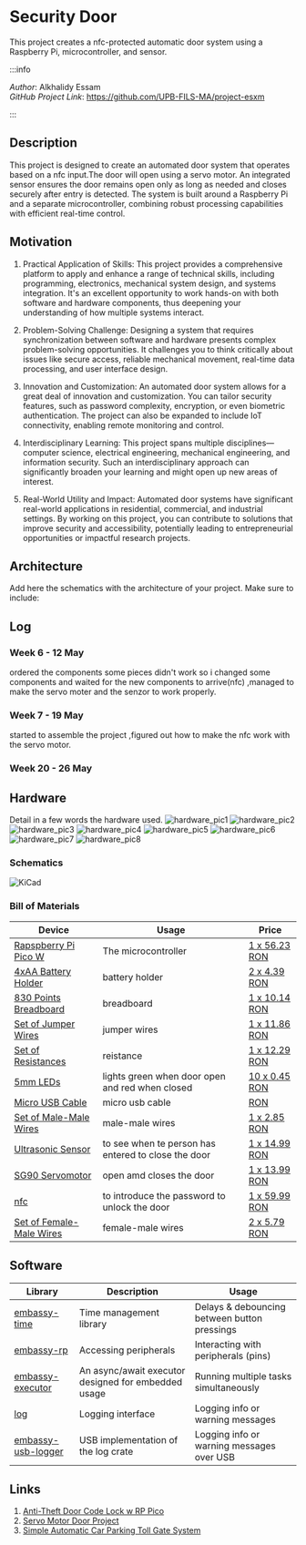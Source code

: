 # Security Door

This project creates a nfc-protected automatic door system using a Raspberry Pi, microcontroller, and sensor.

:::info

*Author*: Alkhalidy Essam \
*GitHub Project Link*: https://github.com/UPB-FILS-MA/project-esxm

:::

## Description

This project is designed to create an automated door system that operates based on a nfc input.The door will open using a servo motor. An integrated sensor ensures the door remains open only as long as needed and closes securely after entry is detected. The system is built around a Raspberry Pi and a separate microcontroller, combining robust processing capabilities with efficient real-time control.

## Motivation

1. Practical Application of Skills: This project provides a comprehensive platform to apply and enhance a range of technical skills, including programming, electronics, mechanical system design, and systems integration. It's an excellent opportunity to work hands-on with both software and hardware components, thus deepening your understanding of how multiple systems interact.

2. Problem-Solving Challenge: Designing a system that requires synchronization between software and hardware presents complex problem-solving opportunities. It challenges you to think critically about issues like secure access, reliable mechanical movement, real-time data processing, and user interface design.

3. Innovation and Customization: An automated door system allows for a great deal of innovation and customization. You can tailor security features, such as password complexity, encryption, or even biometric authentication. The project can also be expanded to include IoT connectivity, enabling remote monitoring and control.

4. Interdisciplinary Learning: This project spans multiple disciplines—computer science, electrical engineering, mechanical engineering, and information security. Such an interdisciplinary approach can significantly broaden your learning and might open up new areas of interest.

5. Real-World Utility and Impact: Automated door systems have significant real-world applications in residential, commercial, and industrial settings. By working on this project, you can contribute to solutions that improve security and accessibility, potentially leading to entrepreneurial opportunities or impactful research projects.

## Architecture

Add here the schematics with the architecture of your project. Make sure to include:

## Log

<!-- write every week your progress here -->

### Week 6 - 12 May
ordered the components some pieces didn't work so i changed some components and waited for the new components to arrive(nfc)
,managed to make the servo moter and the senzor to work properly.
### Week 7 - 19 May
started to assemble the project ,figured out how to make the nfc work with the servo motor.
### Week 20 - 26 May

## Hardware

Detail in a few words the hardware used.
![hardware_pic1](WhatsApp_Image_2024-05-19_at_16.45.18.jpeg)
![hardware_pic2](WhatsApp_Image_2024-05-19_at_16.45.21.jpeg)
![hardware_pic3](WhatsApp_Image_2024-05-19_at_16.45.21_(1).jpeg)
![hardware_pic4](WhatsApp_Image_2024-05-19_at_16.45.21_(2).jpeg)
![hardware_pic5](WhatsApp_Image_2024-05-19_at_16.45.21_(3).jpeg)
![hardware_pic6](WhatsApp_Image_2024-05-19_at_16.45.22.jpeg)
![hardware_pic7](WhatsApp_Image_2024-05-19_at_16.45.22_(1).jpeg)
![hardware_pic8](WhatsApp_Image_2024-05-19_at_16.45.22_(2).jpeg)

### Schematics

![KiCad](image.png)

### Bill of Materials

<!-- Fill out this table with all the hardware components that you might need.

The format is 

| [Device](link://to/device) | This is used ... | [price](link://to/store) |

-->

| Device | Usage | Price |
|--------|--------|-------|
| [Rapspberry Pi Pico W](https://www.raspberrypi.com/documentation/microcontrollers/raspberry-pi-pico.html) | The microcontroller | [1 x 56.23 RON](https://ardushop.ro/ro/home/2819-raspberry-pi-pico-wh.html?search_query=WCBSTR_PICO_WH&results=108) |
| [4xAA Battery Holder](https://ardushop.ro/4684-thickbox_default/suport-baterii-4xaa.jpg) | battery holder | [2 x 4.39 RON](https://ardushop.ro/ro/home/65-suport-baterii-4xaa.html?search_query=XHFSRH_4xAAholder&results=1) |
| [830 Points Breadboard](https://ardushop.ro/4105-thickbox_default/breadboard-830.jpg) | breadboard | [1 x 10.14 RON](https://ardushop.ro/ro/electronica/33-breadboard-830.html?search_query=HTZAKJ_BB-830&results=47) | 
| [Set of Jumper Wires](https://ardushop.ro/6604-thickbox_default/65-x-jumper-wires.jpg) | jumper wires | [1 x 11.86 RON](https://ardushop.ro/ro/electronica/28-65-x-jumper-wires.html?search_query=QUKRNX_FJP-65&results=144) | 
| [Set of Resistances](https://ardushop.ro/7381-thickbox_default/set-rezistente-14w-600buc30-valori-10r-1m.jpg) | reistance | [1 x 12.29 RON](https://ardushop.ro/ro/electronica/212-set-rezistente-14w-600buc30-valori-10r-1m.html?search_query=PLCTHL_R-SET&results=425) | 
| [5mm LEDs](https://ardushop.ro/605-thickbox_default/led-5mm.jpg) | lights green when door open and red when closed| [10 x 0.45 RON](https://ardushop.ro/ro/electronica/299-led-5mm.html?search_query=GIISED_LED5_red&results=286#/10-culoare-rou) | 
| [Micro USB Cable](https://static.optimusdigital.ro/31356-large_default/cablu-micro-usb-1-m-alb.jpg) | micro usb cable | [RON](https://www.optimusdigital.ro/ro/cabluri-cabluri-usb/498-cablu-micro-usb-1-m-alb.html?search_query=0104210000002362&results=1) | 
| [Set of Male-Male Wires](https://static.optimusdigital.ro/48477-large_default/set-fire-tata-tata-10p-10-cm.jpg) | male-male wires | [1 x 2.85 RON](https://www.optimusdigital.ro/ro/fire-fire-mufate/885-set-fire-tata-tata-10p-10-cm.html?search_query=0104210000009040&results=1) | 
| [Ultrasonic Sensor](https://www.optimusdigital.ro/ro/senzori-senzori-ultrasonici/2328-senzor-ultrasonic-de-distana-hc-sr04-compatibil-33-v-i-5-v.html?search_query=hc-sr04&results=33) | to see when te person has entered to close the door | [1 x 14.99 RON](https://www.optimusdigital.ro/ro/senzori-senzori-ultrasonici/2328-senzor-ultrasonic-de-distana-hc-sr04-compatibil-33-v-i-5-v.html?search_query=hc-sr04&results=33) | 
| [SG90 Servomotor](https://static.optimusdigital.ro/54859-large_default/micro-servomotor-sg90.jpg) | open amd closes the door | [1 x 13.99 RON](https://www.optimusdigital.ro/ro/motoare-servomotoare/26-micro-servomotor-sg90.html?search_query=0104110000001368&results=1) | 
| [nfc](https://www.optimusdigital.ro/ro/altele/1590-modul-nfc-pn532.html?search_query=nfc&results=22) | to introduce the password to unlock the door | [1 x 59.99 RON](https://www.optimusdigital.ro/ro/altele/1590-modul-nfc-pn532.html?search_query=nfc&results=22) | 
| [Set of Female-Male Wires](https://static.optimusdigital.ro/54998-large_default/set-fire-mama-tata-10p-30-cm.jpg) | female-male wires | [2 x 5.79 RON](https://www.optimusdigital.ro/ro/fire-fire-mufate/879-set-fire-mama-tata-10p-30-cm.html?search_query=0104210000008999&results=1) | 

## Software

| Library | Description | Usage |
|---------|-------------|-------|
| [embassy-time](https://docs.embassy.dev/embassy-executor/git/std/index.html) | Time management library | Delays & debouncing between button pressings |
| [embassy-rp](https://docs.embassy.dev/embassy-rp/git/rp2040/index.html) | Accessing peripherals | Interacting with peripherals (pins) |
| [embassy-executor](https://docs.embassy.dev/embassy-executor/git/std/index.html)| An async/await executor designed for embedded usage | Running multiple tasks simultaneously |
| [log](https://docs.embassy.dev/embassy-usb-logger/git/default/index.html) | Logging interface | Logging info or warning messages |
| [embassy-usb-logger](https://docs.embassy.dev/embassy-usb-logger/git/default/index.html) | USB implementation of the log crate | Logging info or warning messages over USB |

## Links

<!-- Add a few links that inspired you and that you think you will use for your project -->

1. [Anti-Theft Door Code Lock w RP Pico](https://www.youtube.com/watch?v=Jg0W165iHYk)
2. [Servo Motor Door Project](https://youtu.be/o263P5RVYc0?si=v0RRp57XY6DXxYQ4)
3. [Simple Automatic Car Parking Toll Gate System](https://www.youtube.com/watch?v=O7yoa-hwnkI)
